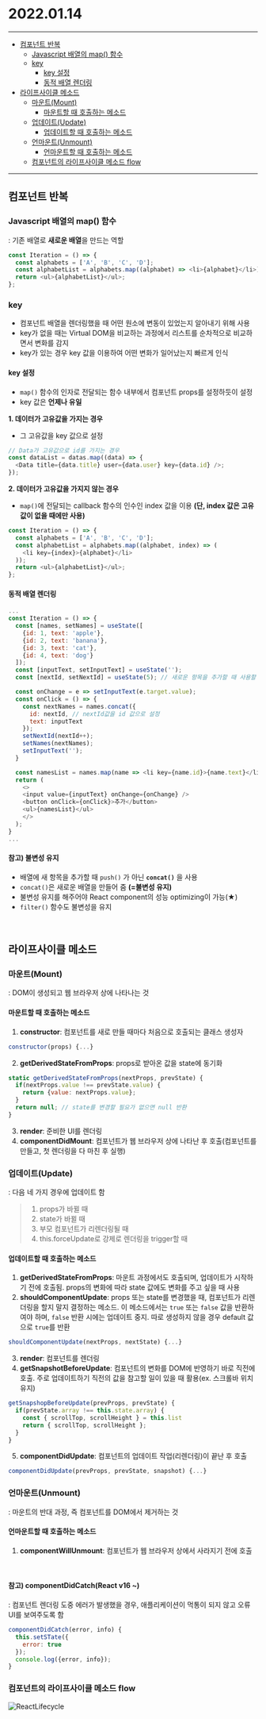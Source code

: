 # 2022.01.14

---

- [컴포넌트 반복](#-------)
  - [Javascript 배열의 map() 함수](#javascript-배열의-map-함수)
  - [key](#key)
    - [key 설정](#key-설정)
    - [동적 배열 렌더링](#동적-배열-렌더링)
- [라이프사이클 메소드](#라이프사이클-메소드)
  - [마운트(Mount)](#마운트mount)
    - [마운트할 때 호출하는 메소드](#마운트할-때-호출하는-메소드)
  - [업데이트(Update)](#업데이트update)
    - [업데이트할 때 호출하는 메소드](#업데이트할-때-호출하는-메소드)
  - [언마운트(Unmount)](#언마운트unmount)
    - [언마운트할 때 호출하는 메소드](#언마운트할-때-호출하는-메소드)
  - [컴포넌트의 라이프사이클 메소드 flow](#컴포넌트의-라이프사이클-메소드-flow)

---

## 컴포넌트 반복

### Javascript 배열의 map() 함수

: 기존 배열로 **새로운 배열**을 만드는 역할

```js
const Iteration = () => {
  const alphabets = ['A', 'B', 'C', 'D'];
  const alphabetList = alphabets.map((alphabet) => <li>{alphabet}</li>);
  return <ul>{alphabetList}</ul>;
};
```

### key

- 컴포넌트 배열을 렌더링했을 때 어떤 원소에 변동이 있었는지 알아내기 위해 사용
- key가 없을 때는 Virtual DOM을 비교하는 과정에서 리스트를 순차적으로 비교하면서 변화를 감지
- key가 있는 경우 key 값을 이용하여 어떤 변화가 일어났는지 빠르게 인식

#### key 설정

- `map()` 함수의 인자로 전달되는 함수 내부에서 컴포넌트 props를 설정하듯이 설정
- key 값은 **언제나 유일**

**1. 데이터가 고유값을 가지는 경우**

- 그 고유값을 key 값으로 설정

```js
// Data가 고유값으로 id를 가지는 경우
const dataList = datas.map((data) => {
  <Data title={data.title} user={data.user} key={data.id} />;
});
```

**2. 데이터가 고유값을 가지지 않는 경우**

- `map()`에 전달되는 callback 함수의 인수인 index 값을 이용 **(단, index 값은 고유값이 없을 때에만 사용)**

```js
const Iteration = () => {
  const alphabets = ['A', 'B', 'C', 'D'];
  const alphabetList = alphabets.map((alphabet, index) => (
    <li key={index}>{alphabet}</li>
  ));
  return <ul>{alphabetList}</ul>;
};
```

#### 동적 배열 렌더링

```js
...
const Iteration = () => {
  const [names, setNames] = useState([
    {id: 1, text: 'apple'},
    {id: 2, text: 'banana'},
    {id: 3, text: 'cat'},
    {id: 4, text: 'dog'}
  ]);
  const [inputText, setInputText] = useState('');
  const [nextId, setNextId] = useState(5); // 새로운 항목을 추가할 때 사용할 id

  const onChange = e => setInputText(e.target.value);
  const onClick = () => {
    const nextNames = names.concat({
      id: nextId, // nextId값을 id 값으로 설정
      text: inputText
    });
    setNextId(nextId++);
    setNames(nextNames);
    setInputText('');
  }

  const namesList = names.map(name => <li key={name.id}>{name.text}</li>);
  return (
    <>
    <input value={inputText} onChange={onChange} />
    <button onClick={onClick}>추가</button>
    <ul>{namesList}</ul>
    </>
  );
}
...
```

#### 참고) 불변성 유지

- 배열에 새 항목을 추가할 때 `push()` 가 아닌 **`concat()`** 을 사용
- `concat()`은 새로운 배열을 만들어 줌 **(=불변성 유지)**
- 불변성 유지를 해주어야 React component의 성능 optimizing이 가능(★)
- `filter()` 함수도 불변성을 유지

<br/>

## 라이프사이클 메소드

### 마운트(Mount)

: DOM이 생성되고 웹 브라우저 상에 나타나는 것

#### 마운트할 때 호출하는 메소드

1. **constructor**: 컴포넌트를 새로 만들 때마다 처음으로 호출되는 클래스 생성자

```js
constructor(props) {...}
```

2. **getDerivedStateFromProps**: props로 받아온 값을 state에 동기화

```js
static getDerivedStateFromProps(nextProps, prevState) {
  if(nextProps.value !== prevState.value) {
    return {value: nextProps.value};
  }
  return null; // state를 변경할 필요가 없으면 null 반환
}
```

3. **render**: 준비한 UI를 렌더링
4. **componentDidMount**: 컴포넌트가 웹 브라우저 상에 나타난 후 호출(컴포넌트를 만들고, 첫 렌더링을 다 마친 후 실행)

### 업데이트(Update)

: 다음 네 가지 경우에 업데이트 함

> 1. props가 바뀔 때
> 2. state가 바뀔 때
> 3. 부모 컴포넌트가 리렌더링될 때
> 4. this.forceUpdate로 강제로 렌더링을 trigger할 때

#### 업데이트할 때 호출하는 메소드

1. **getDerivedStateFromProps**: 마운트 과정에서도 호출되며, 업데이트가 시작하기 전에 호출됨. props의 변화에 따라 state 값에도 변화를 주고 싶을 때 사용
2. **shouldComponentUpdate**: props 또는 state를 변경했을 때, 컴포넌트가 리렌더링을 할지 말지 결정하는 메소드. 이 메소드에서는 `true` 또는 `false` 값을 반환하여야 하며, `false` 반환 시에는 업데이트 중지. 따로 생성하지 않을 경우 default 값으로 `true`를 반환

```js
shouldComponentUpdate(nextProps, nextState) {...}
```

3. **render**: 컴포넌트를 렌더링
4. **getSnapshotBeforeUpdate**: 컴포넌트의 변화를 DOM에 반영하기 바로 직전에 호출. 주로 업데이트하기 직전의 값을 참고할 일이 있을 때 활용(ex. 스크롤바 위치 유지)

```js
getSnapshopBeforeUpdate(prevProps, prevState) {
  if(prevState.array !== this.state.array) {
    const { scrollTop, scrollHeight } = this.list
    return { scrollTop, scrollHeight };
  }
}
```

5. **componentDidUpdate**: 컴포넌트의 업데이트 작업(리렌더링)이 끝난 후 호출

```js
componentDidUpdate(prevProps, prevState, snapshot) {...}
```

### 언마운트(Unmount)

: 마운트의 반대 과정, 즉 컴포넌트를 DOM에서 제거하는 것

#### 언마운트할 때 호출하는 메소드

1. **componentWillUnmount**: 컴포넌트가 웹 브라우저 상에서 사라지기 전에 호출

<br/>

#### 참고) componentDidCatch(React v16 ~)

: 컴포넌트 렌더링 도중 에러가 발생했을 경우, 애플리케이션이 먹통이 되지 않고 오류 UI를 보여주도록 함

```js
componentDidCatch(error, info) {
  this.setSTate({
    error: true
  });
  console.log({error, info});
}
```

### 컴포넌트의 라이프사이클 메소드 flow

![ReactLifecycle](./images/react-lifecycle.png)

